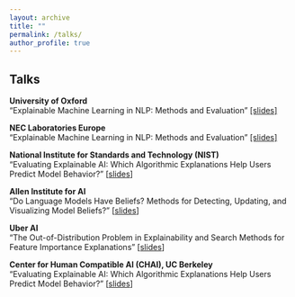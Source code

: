 ```yaml
---
layout: archive
title: ""
permalink: /talks/
author_profile: true
---
```


## Talks

**University of Oxford**  
“Explainable Machine Learning in NLP: Methods and Evaluation” [[slides]](https://peterbhase.github.io/files/ExplainableMachineLearningNLPSlides.pdf)

**NEC Laboratories Europe**  
“Explainable Machine Learning in NLP: Methods and Evaluation” [[slides]](https://peterbhase.github.io/files/ExplainableMachineLearninginNLPNECSlides.pdf)

**National Institute for Standards and Technology (NIST)**  
“Evaluating Explainable AI: Which Algorithmic Explanations Help Users Predict Model Behavior?” [[slides](https://peterbhase.github.io/files/evaluating_explainable_AI_slides.pdf)]

**Allen Institute for AI**  
“Do Language Models Have Beliefs? Methods for Detecting, Updating, and Visualizing Model Beliefs?” [[slides](https://peterbhase.github.io/files/LanguageModelBeliefsSlides.pdf)]

**Uber AI**  
“The Out-of-Distribution Problem in Explainability and Search Methods for Feature Importance Explanations” [[slides](https://peterbhase.github.io/files/OODProblemAndSearchUberAI.pdf)]

**Center for Human Compatible AI (CHAI), UC Berkeley**  
“Evaluating Explainable AI: Which Algorithmic Explanations Help Users Predict Model Behavior?” [[slides](https://peterbhase.github.io/files/evaluating_explainable_AI_slides.pdf)]


